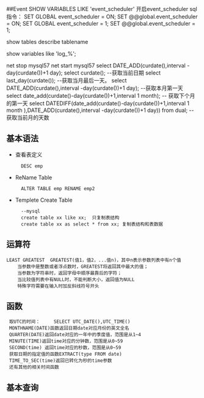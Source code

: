 ##Event
SHOW VARIABLES LIKE 'event_scheduler'
开启event_scheduler sql指令：
SET GLOBAL event_scheduler = ON;
SET @@global.event_scheduler = ON;
SET GLOBAL event_scheduler = 1;
SET @@global.event_scheduler = 1;

show tables
describe tablename

show variables like 'log_%';

net stop mysql57
net start mysql57
select DATE_ADD(curdate(),interval -day(curdate())+1 day);
select curdate();                       --获取当前日期
select last_day(curdate());                    --获取当月最后一天。
select DATE_ADD(curdate(),interval -day(curdate())+1 day);   --获取本月第一天
select date_add(curdate()-day(curdate())+1,interval 1 month); -- 获取下个月的第一天
select DATEDIFF(date_add(curdate()-day(curdate())+1,interval 1 month ),DATE_ADD(curdate(),interval -day(curdate())+1 day)) from dual; --获取当前月的天数

## 基本语法
- 查看表定义

        DESC emp
- ReName Table

        ALTER TABLE emp RENAME emp2
- Templete Create Table

        --mysql
        create table xx like xx;  只复制表结构
        create table xx as select * from xx; 复制表结构和表数据

## 运算符
    LEAST GREATEST  GREATEST(值1，值2，...值n)，其中n表示参数列表中有n个值
        当参数中是整数或者浮点数时，GREATEST将返回其中最大的值；
        当参数为字符串时，返回字母中顺序最靠后的字符；
        当比较值列表中有NULL时，不能判断大小，返回值为NULL
        特殊字符需要在输入时加反斜线符号开头

## 函数
     取UTC的时间：     SELECT UTC_DATE(),UTC_TIME()
     MONTHNAME(DATE)函数返回日期date对应月份的英文全名
     QUARTER(DATE)返回date对应的一年中的季度值，范围是从1~4
     MINUTE(TIME)返回time对应的分钟数，范围是从0~59
     SECOND(time) 返回time对应的秒数，范围是从0~59
     获取日期的指定值的函数EXTRACT(type FROM date)
     TIME_TO_SEC(time)返回已转化为秒的time参数
     还有其他的相关时间函数

 ## 基本查询